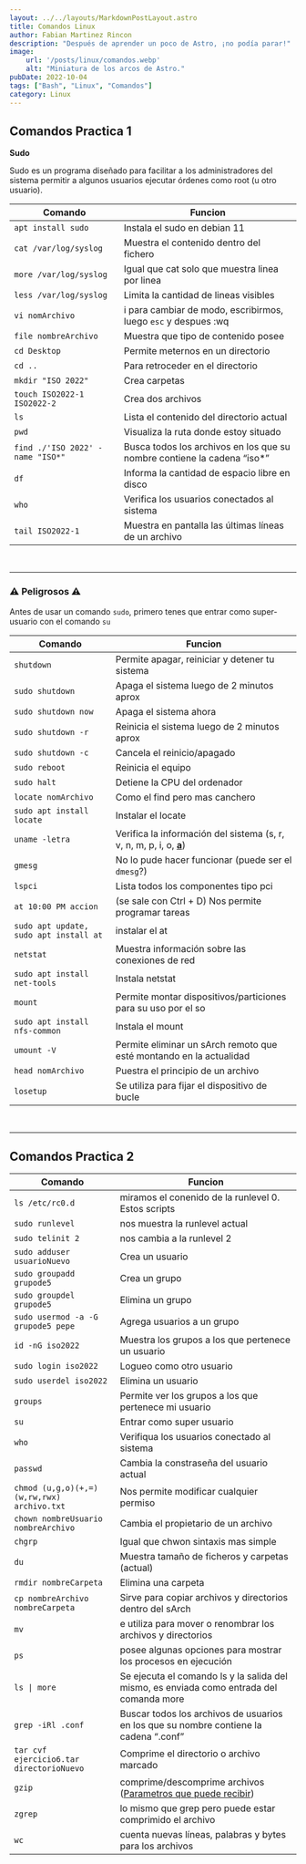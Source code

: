 ```yaml
---
layout: ../../layouts/MarkdownPostLayout.astro
title: Comandos Linux
author: Fabian Martinez Rincon
description: "Después de aprender un poco de Astro, ¡no podía parar!"
image:
    url: '/posts/linux/comandos.webp'
    alt: "Miniatura de los arcos de Astro."
pubDate: 2022-10-04
tags: ["Bash", "Linux", "Comandos"]
category: Linux
---
```




## Comandos Practica 1 

**Sudo**

Sudo es un programa diseñado para facilitar a los administradores del sistema permitir a algunos usuarios ejecutar órdenes como root (u otro usuario).

| Comando  | Funcion |
| ------------- | ------------- |
| `apt install sudo`  | Instala el sudo en debian 11  |
| `cat /var/log/syslog`  | Muestra el contenido dentro del fichero  |
| `more /var/log/syslog`  | Igual que cat solo que muestra linea por linea   |
| `less /var/log/syslog`  | Limita la cantidad de lineas visibles  |
| `vi nomArchivo`  | i para cambiar de modo, escribirmos, luego `esc` y despues :wq  |
| `file nombreArchivo`  | Muestra que tipo de contenido posee  |
| `cd Desktop`  | Permite meternos en un directorio  |
| `cd ..`  |  Para retroceder en el directorio  |
| `mkdir "ISO 2022"`  | Crea carpetas  |
| `touch ISO2022-1 ISO2022-2`  | Crea dos archivos  |
| `ls`  | Lista el contenido del directorio actual  |
| `pwd`  | Visualiza la ruta donde estoy situado  |
| `find ./'ISO 2022' -name "ISO*"`  | Busca todos los archivos en los que su nombre contiene la cadena “iso*”   |
| `df`  | Informa la cantidad de espacio libre en disco  |
| `who`  | Verifica los usuarios conectados al sistema  |
| `tail ISO2022-1`  | Muestra en pantalla las últimas líneas de un archivo  |

<br>

---

### ⚠️ Peligrosos ⚠️ 
Antes de usar un comando `sudo`, primero tenes que entrar como super-usuario con el comando `su`

| Comando  | Funcion |
| ------------- | ------------- |
| `shutdown`  | Permite apagar, reiniciar y detener tu sistema  |
| `sudo shutdown`  | Apaga el sistema luego de 2 minutos aprox  |
| `sudo shutdown now`  | Apaga el sistema ahora  |
| `sudo shutdown -r`  | Reinicia el sistema luego de 2 minutos aprox  |
| `sudo shutdown -c`  | Cancela el reinicio/apagado  |
| `sudo reboot`  | Reinicia el equipo  |
| `sudo halt`  | Detiene la CPU del ordenador  |
| `locate nomArchivo`  | Como el find pero mas canchero |
| `sudo apt install locate` | Instalar el locate |
| `uname -letra`  | Verifica la información del sistema (s, r, v, n, m, p, i, o, **[a]()**)  |
| `gmesg`  | No lo pude hacer funcionar (puede ser el `dmesg`?)  |
| `lspci`  | Lista todos los componentes tipo pci    |
| `at 10:00 PM accion`  | (se sale con Ctrl + D) Nos permite programar tareas|
| `sudo apt update, sudo apt install at` | instalar el at |
| `netstat`  | Muestra información sobre las conexiones de red|
| `sudo apt install net-tools` | Instala netstat |
| `mount`  | Permite montar dispositivos/particiones para su uso por el so|
| `sudo apt install nfs-common` | Instala el mount |
| `umount -V`  | Permite eliminar un sArch remoto que esté montando en la actualidad|
| `head nomArchivo`  | Puestra el principio de un archivo |
| `losetup`  | Se utiliza para fijar el dispositivo de bucle   |

<br>

---

## Comandos Practica 2

| Comando  | Funcion |
| ------------- | ------------- |
| `ls /etc/rc0.d` | miramos el conenido de la runlevel 0. Estos scripts |
| `sudo runlevel` | nos muestra la runlevel actual |
| `sudo telinit 2` | nos cambia a la runlevel 2 |
| `sudo adduser usuarioNuevo` | Crea un usuario |
| `sudo groupadd grupode5` | Crea un grupo |
| `sudo groupdel grupode5` | Elimina un grupo |
| `sudo usermod -a -G grupode5 pepe` | Agrega usuarios a un grupo |
| `id -nG iso2022` | Muestra los grupos a los que pertenece un usuario |
| `sudo login iso2022` | Logueo como otro usuario |
| `sudo userdel iso2022` | Elimina un usuario |
| `groups`  | Permite ver los grupos a los que pertenece mi usuario  |
| `su`  | Entrar como super usuario  |
| `who`  | Verifiqua los usuarios conectado al sistema  |
| `passwd`  | Cambia la constraseña del usuario actual  |
| `chmod (u,g,o)(+,=)(w,rw,rwx) archivo.txt` | Nos permite modificar cualquier permiso |
| `chown nombreUsuario nombreArchivo` | Cambia el propietario de un archivo |
| `chgrp` | Igual que chwon sintaxis mas simple |
| `du` | Muestra tamaño de ficheros y carpetas (actual) |
| `rmdir nombreCarpeta` | Elimina una carpeta |
| `cp nombreArchivo nombreCarpeta` | Sirve para copiar archivos y directorios dentro del sArch |
| `mv` | e utiliza para mover o renombrar los archivos y directorios |
|`ps`  | posee algunas opciones para mostrar los procesos en ejecución |
| `ls \| more ` | Se ejecuta el comando ls y la salida del mismo, es enviada como entrada del comanda more |
| `grep -iRl .conf ` | Buscar todos los archivos de usuarios en los que su nombre contiene la cadena “.conf” |
| `tar cvf ejercicio6.tar directorioNuevo` | Comprime el directorio o archivo marcado |
| `gzip` | comprime/descomprime archivos ([Parametros que puede recibir](https://www.solvetic.com/tutoriales/article/11693-comprimir-o-descomprimir-archivos-con-gzip-en-linux/)) |
| `zgrep` | lo mismo que grep pero puede estar comprimido el archivo |
| `wc` | cuenta nuevas líneas, palabras y bytes para los archivos  |